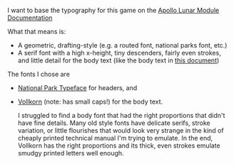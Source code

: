 I want to base the typography for this game on the
[Apollo Lunar Module Documentation](https://www.nasa.gov/history/alsj/alsj-LMdocs.html)

What that means is:

- A geometric, drafting-style (e.g. a routed font, national parks font, etc.)
- A serif font with a high x-height, tiny descenders, fairly even strokes, and little detail for the body text
  (like the body text in [this document](https://www.nasa.gov/wp-content/uploads/static/history/alsj/LM10HandbookVol1.pdf))

The fonts I chose are

- [National Park Typeface](https://nationalparktypeface.com/)
  for headers, and
- [Vollkorn](https://fonts.google.com/specimen/Vollkorn?stroke=Serif&preview.text=Jackdaws%20love%20my%20big%20sphinx%20of%20quartz) (note: has small caps!)
  for the body text.

  I struggled to find a body font that had the right proportions that didn't have fine details. Many old style fonts have delicate serifs, stroke variation, or little flourishes that would look very strange in the kind of cheaply printed technical manual I'm trying to emulate. In the end, Vollkorn has the right proportions and its thick, even strokes emulate smudgy printed letters well enough.
